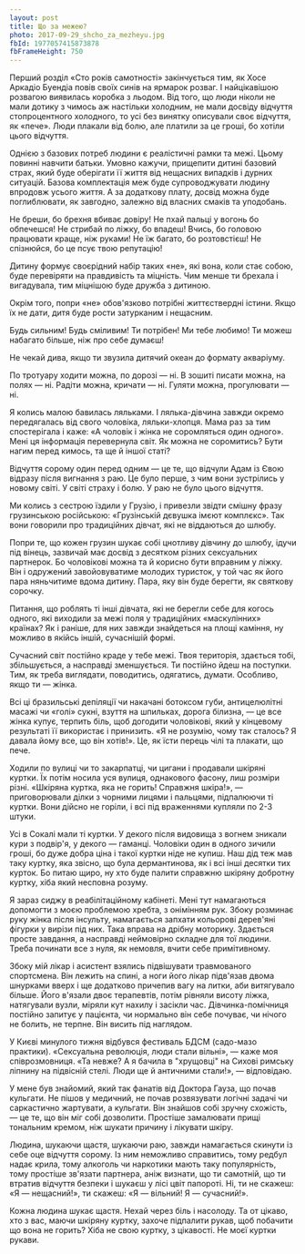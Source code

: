 ```yaml
---
layout: post
title: Що за межею?
photo: 2017-09-29_shcho_za_mezheyu.jpg
fbId: 1977057415873878
fbFrameHeight: 750
---
```


Перший розділ «Сто років самотності» закінчується тим, як Хосе Аркадіо Буендіа повів своїх синів на ярмарок розваг. І найцікавішою розвагою виявилась коробка з льодом. Від того, що люди ніколи не мали дотику з чимось аж настільки холодним, не мали досвіду відчуття стопроцентного холодного, то усі без винятку описували своє відчуття, як «пече». Люди плакали від болю, але платили за це гроші, бо хотіли цього відчуття.

<!--more-->

Однією з базових потреб людини є реалістичні рамки та межі. Цьому повинні навчити батьки. Умовно кажучи, прищепити дитині базовий страх, який буде оберігати її життя від нещасних випадків і дурних ситуацій. Базова комплектація меж буде супроводжувати людину впродовж усього життя. А за додаткову плату, досвід можна буде поглиблювати, як завгодно, залежно від власних смаків та уподобань.

Не бреши, бо брехня вбиває довіру! Не пхай пальці у вогонь бо обпечешся! Не стрибай по ліжку, бо впадеш! Вчись, бо головою працювати краще, ніж руками! Не їж багато, бо розтовстієш! Не спізнюйся, бо це псує твою репутацію! 

Дитину формує своєрідний набір таких «не», які вона, коли стає собою, буде перевіряти на правдивість та міцність. Чим менше ти брехала і вигадувала, тим міцнішою буде дружба з дитиною.

Окрім того, попри «не» обов'язково потрібні життєствердні істини. Якщо їх не дати, дитя буде рости затурканим і нещасним.

Будь сильним! Будь сміливим! Ти потрібен! Ми тебе любимо! Ти можеш набагато більше, ніж про себе думаєш!

Не чекай дива, якщо ти звузила дитячий океан до формату акваріуму.

По тротуару ходити можна, по дорозі — ні. В зошиті писати можна, на полях — ні. Радіти можна, кричати — ні. Гуляти можна, прогулювати — ні.

Я колись малою бавилась ляльками. І лялька-дівчина завжди окремо передягалась від свого чоловіка, ляльки-хлопця. Мама раз за тим спостерігала і каже: «А чоловік і жінка не соромляться один одного». Мені ця інформація перевернула світ. Як можна не соромитись? Бути нагим перед кимось, та ще й іншої статі?

Відчуття сорому один перед одним — це те, що відчули Адам із Євою відразу після вигнання з раю. Це було перше, з чим вони зустрілись у новому світі. У світі страху і болю. У раю не було цього  відчуття. 

Ми колись з сестрою їздили у Грузію, і привезли звідти смішну фразу грузинською російською: «Грузінській дєвушка імєют комплєкс». Так вони говорили про традиційних дівчат, які не віддаються до шлюбу.

Попри те, що кожен грузин шукає собі цнотливу дівчину до шлюбу, ідучи під вінець, зазвичай має досвід з десятком різних сексуальних партнерок. Бо чоловікові можна та й корисно бути вправним у ліжку. Він і одружений завойовуватиме молодих туристок, у той час як його пара няньчитиме вдома дитину. Пара, яку він буде берегти, як святкову сорочку.

Питання, що роблять ті інші дівчата, які не берегли себе для когось одного, які виходили за межі поля у традиційних «маскулінних» країнах? Як і раніше, для них завжди знайдеться на площі каміння, ну можливо в якійсь іншій, сучаснішій формі.
  
Сучасний світ постійно краде у тебе межі. Твоя територія, здається тобі, збільшується, а насправді зменшується. Ти постійно йдеш на поступки. Тим, як треба виглядати, поводитись, одягатись, думати. Особливо, якщо ти — жінка.

Всі ці бразильські депіляції чи накачані ботоксом губи, антицелюлітні масажі чи «голі» сукні, взуття на шпильках, дорога білизна, — це все жінка купує, терпить біль, щоб догодити чоловікові, який у кінцевому результаті її використає і принизить. «Я не розумію, чому так сталось? Я давала йому все, що він хотів!». Це, як їсти перець чілі та плакати, що пече.

Ходили по вулиці чи то закарпатці, чи цигани і продавали шкіряні куртки. Їх потім носила уся вулиця, однакового фасону, лиш розміри різні. «Шкіряна куртка, яка не горить! Справжня шкіра!», — приговорювали ділки з чорними лицями і пальцями, підпалюючи ті куртки. Вони дійсно не горіли, і всі під враженнями купляли по 2-3 штуки.

Усі в Сокалі мали ті куртки. У декого після видовища з вогнем зникали кури з подвір'я, у декого — гаманці. Чоловіки один в одного зичили гроші, бо дуже добра ціна і такої куртки ніде не купиш. Наш дід теж мав таку куртку, яка звісно, що була дермантинова, як і всі інші десятки тих курток. Бо питаю щиро, ну хто буде палити справжню шкіряну добротну куртку, хіба який несповна розуму.

Я зараз сиджу в реабілітаційному кабінеті. Мені тут намагаються допомогти з моєю проблемою хребта, з онімінням рук. Збоку розминає руку жінка після інсульту, намагається запхати кольорові дерев'яні фігурки у вирізи під них. Така вправа на дрібну моторику. Здається просте завдання, а насправді неймовірно складне для тої людини. Треба починати все з нуля, як немовля, вчити себе примітивному.

Збоку мій лікар і асистент взялись підвішувати травмованого спортсмена. Він лежить на спині, а ноги його лікар підв'язав двома шнурками вверх і ще додатково причепив вагу на литки, аби витягувало більше. Його в'язали двоє терапевтів, потім рівняли висоту ліжка, натягували вузли, міряли кут нахилу і засікли час. Дівчинка-помічниця постійно запитує у пацієнта, чи нормально він себе почуває, чи нічого не болить, не терпне. Він висить під наглядом.

У Києві минулого тижня відбувся фестиваль БДСМ (садо-мазо практики). «Сексуальна революція, люди стали вільні», — каже моя співрозмовниця. «Та невже? А я бачила в "хрущовці" на Сихові римську ліпнину на підвісній стелі. Люди ще й античними стали!», — відповідаю.

У мене був знайомий, який так фанатів від Доктора Гауза, що почав кульгати. Не пішов у медичний, не почав розвязувати логічні задачі чи саркастично жартувати, а кульгати. Він знайшов собі зручну схожість, — це те, що він міг собі дозволити. Простіше замалювати прищі тональним кремом, ніж шукати причину і лікувати шкіру.

Людина, шукаючи щастя, шукаючи раю, завжди намагається скинути із себе оце відчуття сорому. Із ним неможливо справитись, тому редбул надає крила, тому алкоголь чи наркотики мають таку популярність, тому простіше зв'язати партнера, аніж визнати, що ти самотній, що ти втратив відчуття безпеки і шукаєш у лісі цвіт папороті. Ні, ти не скажеш: «Я — нещасний!», ти скажеш: «Я — вільний! Я — сучасний!».

Кожна людина шукає щастя. Нехай через біль і насолоду. Та  от цікаво, хто з вас, маючи шкіряну куртку, захоче підпалити рукав, щоб побачити що вона не горить? Хіба не свою куртку, з цікавості. Не моєї куртки рукави.
